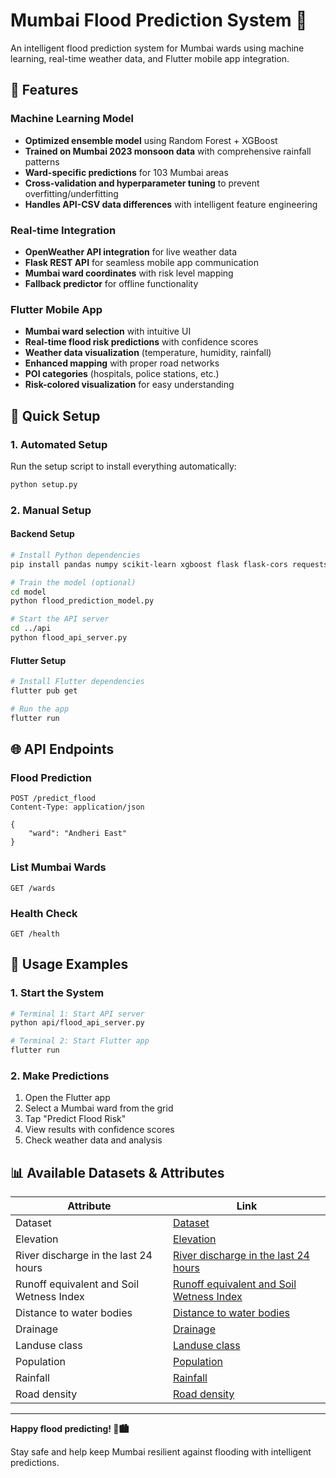 # Mumbai Flood Prediction System 🌊

An intelligent flood prediction system for Mumbai wards using machine learning, real-time weather data, and Flutter mobile app integration.

## 🎯 Features

### Machine Learning Model
- **Optimized ensemble model** using Random Forest + XGBoost
- **Trained on Mumbai 2023 monsoon data** with comprehensive rainfall patterns
- **Ward-specific predictions** for 103 Mumbai areas
- **Cross-validation and hyperparameter tuning** to prevent overfitting/underfitting
- **Handles API-CSV data differences** with intelligent feature engineering

### Real-time Integration
- **OpenWeather API integration** for live weather data
- **Flask REST API** for seamless mobile app communication
- **Mumbai ward coordinates** with risk level mapping
- **Fallback predictor** for offline functionality

### Flutter Mobile App
- **Mumbai ward selection** with intuitive UI
- **Real-time flood risk predictions** with confidence scores
- **Weather data visualization** (temperature, humidity, rainfall)
- **Enhanced mapping** with proper road networks
- **POI categories** (hospitals, police stations, etc.)
- **Risk-colored visualization** for easy understanding

## 🚀 Quick Setup

### 1. Automated Setup
Run the setup script to install everything automatically:

```bash
python setup.py
```

### 2. Manual Setup

#### Backend Setup
```bash
# Install Python dependencies
pip install pandas numpy scikit-learn xgboost flask flask-cors requests matplotlib seaborn

# Train the model (optional)
cd model
python flood_prediction_model.py

# Start the API server
cd ../api
python flood_api_server.py
```

#### Flutter Setup
```bash
# Install Flutter dependencies
flutter pub get

# Run the app
flutter run
```

## 🌐 API Endpoints

### Flood Prediction
```http
POST /predict_flood
Content-Type: application/json

{
    "ward": "Andheri East"
}
```

### List Mumbai Wards
```http
GET /wards
```

### Health Check
```http
GET /health
```

## 🚨 Usage Examples

### 1. Start the System
```bash
# Terminal 1: Start API server
python api/flood_api_server.py

# Terminal 2: Start Flutter app  
flutter run
```

### 2. Make Predictions
1. Open the Flutter app
2. Select a Mumbai ward from the grid
3. Tap "Predict Flood Risk"
4. View results with confidence scores
5. Check weather data and analysis

## 📊 Available Datasets & Attributes

| Attribute                                      | Link                                                |
|------------------------------------------------|-----------------------------------------------------|
| Dataset                                        | [Dataset](./Dataset)                                |
| Elevation                                      | [Elevation](./Elevation)                            |
| River discharge in the last 24 hours            | [River discharge in the last 24 hours](./River%20discharge%20in%20the%20last%2024%20hours) |
| Runoff equivalent and Soil Wetness Index        | [Runoff equivalent and Soil Wetness Index](./Runoff%20equivalent%20and%20Soil%20Wetness%20Index) |
| Distance to water bodies                        | [Distance to water bodies](./distance%20to%20water%20bodies) |
| Drainage                                       | [Drainage](./drainage)                              |
| Landuse class                                  | [Landuse class](./landuse%20class)                  |
| Population                                     | [Population](./population)                          |
| Rainfall                                       | [Rainfall](./rainfall)                              |
| Road density                                   | [Road density](./road%20density)                    |

---

**Happy flood predicting! 🌊🏙️**

Stay safe and help keep Mumbai resilient against flooding with intelligent predictions.
